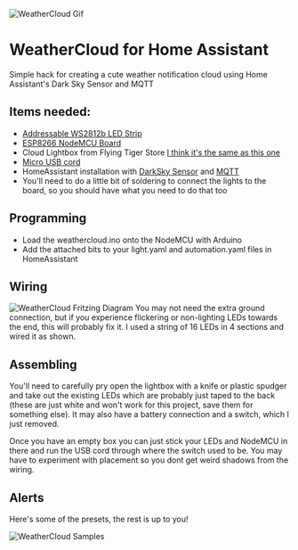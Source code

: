 ![WeatherCloud Gif](https://github.com/sfgabe/OITProjects/blob/master/WeatherCloud/weathercloud.gif?raw=true)

# WeatherCloud for Home Assistant

Simple hack for creating a cute weather notification cloud using Home Assistant's Dark Sky Sensor and MQTT

## Items needed:
- [Addressable WS2812b LED Strip](https://amzn.to/2pdQLTb)
- [ESP8266 NodeMCU Board](https://amzn.to/2OI6TXE)
- Cloud Lightbox from Flying Tiger Store [I think it's the same as this one](https://amzn.to/32q3dha)
- [Micro USB cord](https://amzn.to/32bolba)
- HomeAssistant installation with [DarkSky Sensor](https://www.home-assistant.io/integrations/darksky/) and [MQTT](https://www.home-assistant.io/integrations/mqtt)
- You'll need to do a little bit of soldering to connect the lights to the board, so you should have what you need to do that too

## Programming
- Load the weathercloud.ino onto the NodeMCU with Arduino
- Add the attached bits to your light.yaml and automation.yaml files in HomeAssistant

## Wiring
![WeatherCloud Fritzing Diagram](https://github.com/sfgabe/OITProjects/blob/master/WeatherCloud/weathercloud.png?raw=true)
You may not need the extra ground connection, but if you experience flickering or non-lighting LEDs towards the end, this will probably fix it. I used a string of 16 LEDs in 4 sections and wired it as shown.

## Assembling
You'll need to carefully pry open the lightbox with a knife or plastic spudger and take out the existing LEDs which are probably just taped to the back (these are just white and won't work for this project, save them for something else). It may also have a battery connection and a switch, which I just removed. 

Once you have an empty box you can just stick your LEDs and NodeMCU in there and run the USB cord through where the switch used to be. You may have to experiment with placement so you dont get weird shadows from the wiring.

## Alerts
Here's some of the presets, the rest is up to you!

![WeatherCloud Samples](https://github.com/sfgabe/OITProjects/blob/master/WeatherCloud/weathercloud.jpg?raw=true)
